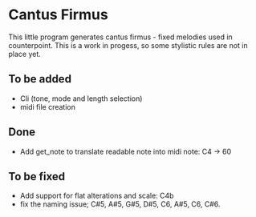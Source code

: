 # Cantus Firmus
This little program generates cantus firmus - fixed melodies used in counterpoint. This is a work in progess, so some stylistic rules are not in place yet. 

## To be added
- Cli (tone, mode and length selection)
- midi file creation

## Done
- Add get_note to translate readable note into midi note: C4 -> 60

## To be fixed
- Add support for flat alterations and scale: C4b
- fix the naming issue; C#5, A#5, G#5, D#5, C6, A#5, C6, C#6.